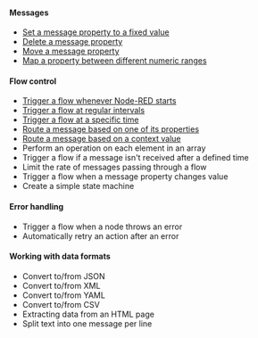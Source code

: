 #### Messages

- [Set a message property to a fixed value](/basic/set-message-property-fixed)
- [Delete a message property](/basic/delete-message-property)
- [Move a message property](/basic/move-message-property)
- [Map a property between different numeric ranges](/basic/map-between-different-number-ranges)


#### Flow control

- [Trigger a flow whenever Node-RED starts](/basic/trigger-on-start)
- [Trigger a flow at regular intervals](/basic/trigger-at-interval)
- [Trigger a flow at a specific time](/basic/trigger-at-time)
- [Route a message based on one of its properties](/basic/route-on-property)
- [Route a message based on a context value](/basic/route-on-context)
- Perform an operation on each element in an array
- Trigger a flow if a message isn't received after a defined time
- Limit the rate of messages passing through a flow
- Trigger a flow when a message property changes value
- Create a simple state machine

#### Error handling

- Trigger a flow when a node throws an error
- Automatically retry an action after an error

#### Working with data formats

- Convert to/from JSON
- Convert to/from XML
- Convert to/from YAML
- Convert to/from CSV
- Extracting data from an HTML page
- Split text into one message per line
